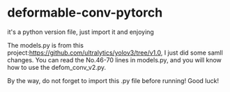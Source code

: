 # deformable-conv-pytorch
it's a python version file, just import it and enjoying


The models.py is from this project:https://github.com/ultralytics/yolov3/tree/v1.0, I just did some samll changes.
You can read the No.46-70 lines in models.py, and you will know how to use the defom_conv_v2.py.

By the way, do not forget to import this .py file before running!
Good luck!
